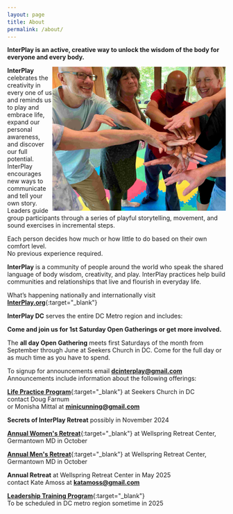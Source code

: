 ```yaml
---
layout: page
title: About
permalink: /about/
---
```


**InterPlay is an active, creative way to unlock the wisdom of the body for
everyone and every body.**

<img src="/assets/images/About.jpg" style="float: right" width="400">

**InterPlay** celebrates the creativity in every one of us and reminds us to
play and embrace life, expand our personal awareness, and discover our full
potential. InterPlay encourages new ways to communicate and tell your own
story. Leaders guide group participants through a series of playful
storytelling, movement, and sound exercises in incremental steps.

Each person decides how much or how little to do based on their own comfort
level.<br>
No previous experience required.

**InterPlay** is a community of people around the world who speak the shared
language of body wisdom, creativity, and play. InterPlay practices help build
communities and relationships that live and flourish in everyday life.

What’s happening nationally and internationally visit
[**InterPlay.org**](https://InterPlay.org){:target="_blank"}

**InterPlay DC** serves the entire DC Metro region and includes:

**Come and join us for 1st Saturday Open Gatherings or get more involved.**

The **all day Open Gathering** meets first Saturdays of the month from September
through June at Seekers Church in DC. Come for the full day or as much time as
you have to spend.

To signup for announcements email **<dcinterplay@gmail.com>**<br>
Announcements include information about the following offerings:

[**Life Practice Program**](https://InterPlay.org/index.cfm/go/lifepractice:home){:target="_blank"}
at Seekers Church in DC<br>
contact Doug Farnum<br>
or Monisha Mittal at **<minicunning@gmail.com>**

**Secrets of InterPlay Retreat** possibly in November 2024

[**Annual Women's Retreat**](https://InterPlay.org/index.cfm/go/events:event/happening_id/3179){:target="_blank"}
at Wellspring Retreat Center,<br>
Germantown MD in October

[**Annual Men's Retreat**](https://InterPlay.org/index.cfm/go/events:event/happening_id/1815){:target="_blank"}
at Wellspring Retreat Center,<br>
Germantown MD in October

**Annual Retreat** at Wellspring Retreat Center in May 2025<br>
contact Kate Amoss at **<katamoss@gmail.com>**

[**Leadership Training Program**](https://InterPlay.org/index.cfm/go/leadertraining:home){:target="_blank"}<br>
To be scheduled in DC metro region sometime in 2025
